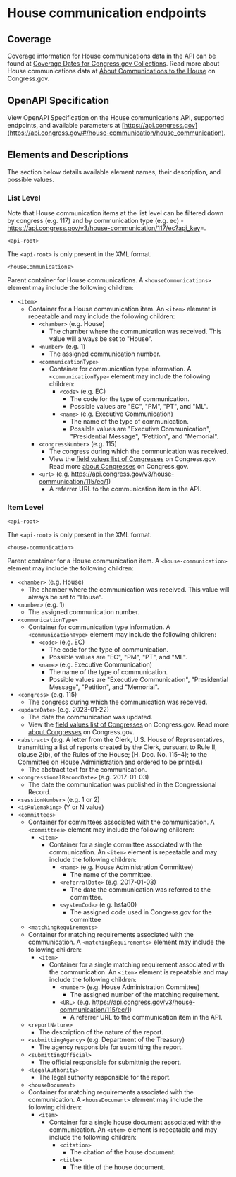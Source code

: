 # House communication endpoints

## Coverage

Coverage information for House communications data in the API can be found at [Coverage Dates for Congress.gov Collections](https://www.congress.gov/help/coverage-dates). Read more about House communications data at [About Communications to the House](https://www.congress.gov/help/house-communications) on Congress.gov.

## OpenAPI Specification

View OpenAPI Specification on the House communications API, supported endpoints, and available parameters at [https://api.congress.gov](https://api.congress.gov/#/house-communication/house_communication).

## Elements and Descriptions

The section below details available element names, their description, and possible values.

### List Level

Note that House communication items at the list level can be filtered down by congress (e.g. 117) and by communication type (e.g. ec) - <https://api.congress.gov/v3/house-communication/117/ec?api_key>=.

`<api-root>`

The `<api-root>` is only present in the XML format.

`<houseCommunications>`

Parent container for House communications. A `<houseCommunications>` element may include the following children:

- `<item>`
  - Container for a House communication item. An `<item>` element is repeatable and may include the following children:
    - `<chamber>` (e.g. House)
      - The chamber where the communication was received. This value will always be set to "House".
    - `<number>` (e.g. 1)
      - The assigned communication number.
    - `<communicationType>`
      - Container for communication type information. A `<communicationType>` element may include the following children:
        - `<code>` (e.g. EC)
          - The code for the type of communication.
          - Possible values are "EC", "PM", "PT", and "ML".
        - `<name>` (e.g. Executive Communication)
          - The name of the type of communication.
          - Possible values are "Executive Communication", "Presidential Message", "Petition", and "Memorial".
    - `<congressNumber>` (e.g. 115)
      - The congress during which the communication was received.
      - View the [field values list of Congresses](https://www.congress.gov/help/field-values/congresses) on Congress.gov. Read more [about Congresses](https://www.congress.gov/help/legislative-glossary#glossary_congress) on Congress.gov.
    - `<url>` (e.g. <https://api.congress.gov/v3/house-communication/115/ec/1>)
      - A referrer URL to the communication item in the API.

### Item Level

`<api-root>`

The `<api-root>` is only present in the XML format.

`<house-communication>`

Parent container for a House communication item. A `<house-communication>` element may include the following children:

- `<chamber>` (e.g. House)
  - The chamber where the communication was received. This value will always be set to "House".
- `<number>` (e.g. 1)
  - The assigned communication number.
- `<communicationType>`
  - Container for communication type information. A `<communicationType>` element may include the following children:
    - `<code>` (e.g. EC)
      - The code for the type of communication.
      - Possible values are "EC", "PM", "PT", and "ML".
    - `<name>` (e.g. Executive Communication)
      - The name of the type of communication.
      - Possible values are "Executive Communication", "Presidential Message", "Petition", and "Memorial".
- `<congress>` (e.g. 115)
   - The congress during which the communication was received.
- `<updateDate>` (e.g. 2023-01-22)
   - The date the communication was updated.
  - View the [field values list of Congresses](https://www.congress.gov/help/field-values/congresses) on Congress.gov. Read more [about Congresses](https://www.congress.gov/help/legislative-glossary#glossary_congress) on Congress.gov.
- `<abstract>` (e.g. A letter from the Clerk, U.S. House of Representatives, transmitting a list of reports created by the Clerk, pursuant to Rule II, clause 2(b), of the Rules of the House; (H. Doc. No. 115–4); to the Committee on House Administration and ordered to be printed.)
    - The abstract text for the communication.
- `<congressionalRecordDate>` (e.g. 2017-01-03)
    - The date the communication was published in the Congressional Record.
- `<sessionNumber>` (e.g. 1 or 2)
- `<isRulemaking>` (Y or N value)
- `<committees>`
  - Container for committees associated with the communication. A `<committees>` element may include the following children:
    - `<item>`
      - Container for a single committee associated with the communication. An `<item>` element is repeatable and may include the following children:
        - `<name>` (e.g. House Administration Committee)
          - The name of the committee.
        - `<referralDate>` (e.g. 2017-01-03)
          - The date the communication was referred to the committee.
        - `<systemCode>` (e.g. hsfa00)
          - The assigned code used in Congress.gov for the committee
   - `<matchingRequirements>`
  - Container for matching requirements associated with the communication. A `<matchingRequirements>` element may include the following children:
    - `<item>`
      - Container for a single matching requirement associated with the communication. An `<item>` element is repeatable and may include the following children:
        - `<number>` (e.g. House Administration Committee)
          - The assigned number of the matching requirement.
        - `<URL>` (e.g. https://api.congress.gov/v3/house-communication/115/ec/1)
          - A referrer URL to the communication item in the API.
   - `<reportNature>`
     - The description of the nature of the report.
    - `<submittingAgency>` (e.g. Department of the Treasury)
       - The agency responsible for submitting the report.
    - `<submittingOfficial>`
       - The official responsible for submittnig the report. 
    - `<legalAuthority>`
       - The legal authority responsible for the report. 
    - `<houseDocument>`
  - Container for matching requirements associated with the communication. A `<houseDocument>` element may include the following children:
    - `<item>`
      - Container for a single house document associated with the communication. An `<item>` element is repeatable and may include the following children:
        - `<citation>` 
          - The citation of the house document.
        - `<title>` 
          - The title of the house document.
     
